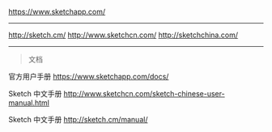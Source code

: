 https://www.sketchapp.com/

---

http://sketch.cm/
http://www.sketchcn.com/
http://sketchchina.com/

---

> 文档

官方用户手册 https://www.sketchapp.com/docs/

Sketch 中文手册 http://www.sketchcn.com/sketch-chinese-user-manual.html

Sketch 中文手册 http://sketch.cm/manual/